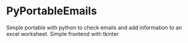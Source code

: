 # PyPortableEmails
Simple portable with python to check emails and add information to an excel worksheet. Simple frontend with tkinter
